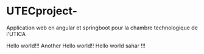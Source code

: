 # UTECproject-
Application web en angular et springboot pour la chambre technologique de l'UTICA

Hello world!!!
Another Hello world!!
Hello world sahar !!!



